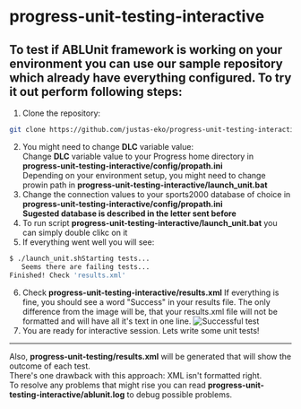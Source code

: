 # progress-unit-testing-interactive

## To test if ABLUnit framework is working on your environment you can use our sample repository which already have everything configured. To try it out perform following steps:

1. Clone the repository:
```bash
git clone https://github.com/justas-eko/progress-unit-testing-interactive.git
```
2. You might need to change **DLC** variable value:  
  Change **DLC** variable value to your Progress home directory in **progress-unit-testing-interactive/config/propath.ini**  
  Depending on your environment setup, you might need to change prowin path in **progress-unit-testing-interactive/launch_unit.bat**  
3. Change the connection values to your sports2000 database of choice in **progress-unit-testing-interactive/config/propath.ini**  
   **Sugested database is described in the letter sent before**
4. To run script **progress-unit-testing-interactive/launch_unit.bat** you can simply double clikc on it
5. If everything went well you will see:
```bash
$ ./launch_unit.shStarting tests...
   Seems there are failing tests...
Finished! Check 'results.xml'
```
6. Check **progress-unit-testing-interactive/results.xml**
   If everything is fine, you should see a word "Success" in your results file. The only difference from the image will be, that your results.xml file will not be formatted and will have all it's text in one line.
![Successful test](https://i.imgur.com/PMgxOCv.png)
7. You are ready for interactive session. Lets write some unit tests!
---
Also, **progress-unit-testing/results.xml** will be generated that will show the outcome of each test.  
There's one drawback with this approach: XML isn't formatted right.  
To resolve any problems that might rise you can read **progress-unit-testing-interactive/ablunit.log** to debug possible problems.
